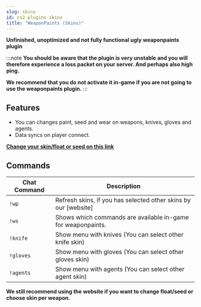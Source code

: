 ```yaml
---
slug: skins
id: cs2-plugins-skins
title: "WeaponPaints (Skins)"
---
```


**Unfinished, unoptimized and not fully functional ugly weaponpaints plugin**

:::note
**You should be aware that the plugin is very unstable and you will therefore experience a loss packet on your server. And perhaps also high ping.**
<br />

**We recommend that you do not activate it in-game if you are not going to use the weaponpaints plugin.**
:::

## Features
- You can changes paint, seed and wear on weapons, knives, gloves and agents.
- Data syncs on player connect.

**[Change your skin/float or seed on this link](https://skins.fsho.st)**


## Commands
| Chat Command | Description |
| ------------ | ----------- |
| `!wp`        | Refresh skins, if you has selected other skins by our [website] |
| `!ws`        | Shows which commands are available in-game for weaponpaints. |
| `!knife`     | Show menu with knives (You can select other knife skin) |
| `!gloves`    | Show menu with gloves (You can select other gloves skin) |
| `!agents`    | Show menu with agents (You can select other agent skin) |

**We still recommend using the website if you want to change float/seed or choose skin per weapon.**
